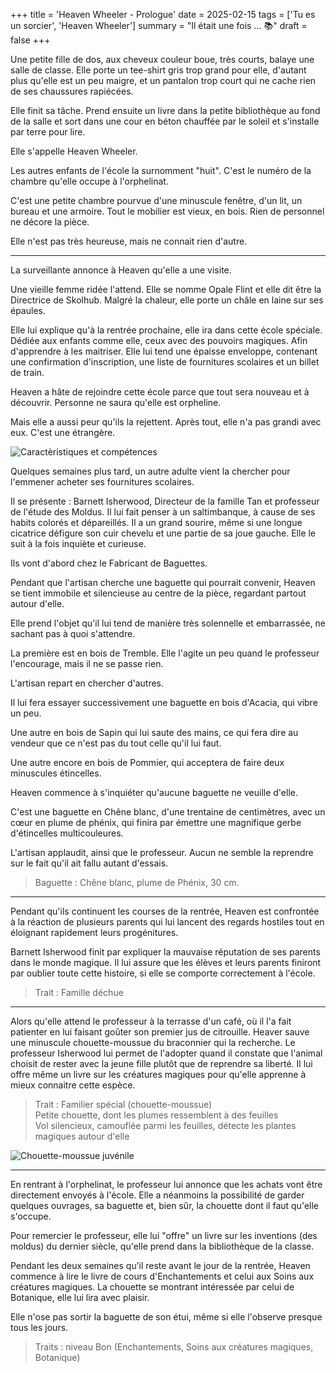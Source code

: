+++
title = 'Heaven Wheeler - Prologue'
date = 2025-02-15
tags = ['Tu es un sorcier', 'Heaven Wheeler']
summary = "Il était une fois ... :books:"
draft = false
+++

Une petite fille de dos, aux cheveux couleur boue, très courts, balaye une salle de classe. Elle porte un tee-shirt gris trop grand pour elle, d'autant plus qu'elle est un peu maigre, et un pantalon trop court qui ne cache rien de ses chaussures rapiécées.

Elle finit sa tâche. Prend ensuite un livre dans la petite bibliothèque au fond de la salle et sort dans une cour en béton chauffée par le soleil et s'installe par terre pour lire.

Elle s'appelle Heaven Wheeler.

Les autres enfants de l'école la surnomment "huit". C'est le numéro de la chambre qu'elle occupe à l'orphelinat.

C'est une petite chambre pourvue d'une minuscule fenêtre, d'un lit, un bureau et une armoire. Tout le mobilier est vieux, en bois. Rien de personnel ne décore la pièce.

Elle n'est pas très heureuse, mais ne connait rien d'autre.

----

La surveillante annonce à Heaven qu'elle a une visite.

Une vieille femme ridée l'attend. Elle se nomme Opale Flint et elle dit être la Directrice de Skolhub. Malgré la chaleur, elle porte un châle en laine sur ses épaules.

Elle lui explique qu'à la rentrée prochaine, elle ira dans cette école spéciale. Dédiée aux enfants comme elle, ceux avec des pouvoirs magiques. Afin d'apprendre à les maitriser. Elle lui tend une épaisse enveloppe, contenant une confirmation d'inscription, une liste de fournitures scolaires et un billet de train.

Heaven a hâte de rejoindre cette école parce que tout sera nouveau et à découvrir. Personne ne saura qu'elle est orpheline.

Mais elle a aussi peur qu'ils la rejettent. Après tout, elle n'a pas grandi avec eux. C'est une étrangère.

![Caractèristiques et compétences](/blog-cabane-jdr/images/heaven-wheeler/Heaven_Wheeler_fpd_extrait.png#center)

Quelques semaines plus tard, un autre adulte vient la chercher pour l'emmener acheter ses fournitures scolaires.

Il se présente : Barnett Isherwood, Directeur de la famille Tan et professeur de l'étude des Moldus. Il lui fait penser à un saltimbanque, à cause de ses habits colorés et dépareillés. Il a un grand sourire, même si une longue cicatrice défigure son cuir chevelu et une partie de sa joue gauche. Elle le suit à la fois inquiète et curieuse. 

Ils vont d'abord chez le Fabricant de Baguettes.

Pendant que l'artisan cherche une baguette qui pourrait convenir, Heaven se tient immobile et silencieuse au centre de la pièce, regardant partout autour d'elle.

Elle prend l'objet qu'il lui tend de manière très solennelle et embarrassée, ne sachant pas à quoi s'attendre.

La première est en bois de Tremble. Elle l'agite un peu quand le professeur l'encourage, mais il ne se passe rien.

L'artisan repart en chercher d'autres.

Il lui fera essayer successivement une baguette en bois d'Acacia, qui vibre un peu.

Une autre en bois de Sapin qui lui saute des mains, ce qui fera dire au vendeur que ce n'est pas du tout celle qu'il lui faut.

Une autre encore en bois de Pommier, qui acceptera de faire deux minuscules étincelles.

Heaven commence à s'inquiéter qu'aucune baguette ne veuille d'elle.

C'est une baguette en Chêne blanc, d'une trentaine de centimètres, avec un cœur en plume de phénix, qui finira par émettre une magnifique gerbe d'étincelles multicouleures.

L'artisan applaudit, ainsi que le professeur. Aucun ne semble la reprendre sur le fait qu'il ait fallu autant d'essais.

> Baguette : Chêne blanc, plume de Phénix, 30 cm.

----

Pendant qu'ils continuent les courses de la rentrée, Heaven est confrontée à la réaction de plusieurs parents qui lui lancent des regards hostiles tout en éloignant rapidement leurs progénitures.

Barnett Isherwood finit par expliquer la mauvaise réputation de ses parents dans le monde magique. Il lui assure que les élèves et leurs parents finiront par oublier toute cette histoire, si elle se comporte correctement à l'école.

> Trait : Famille déchue

----

Alors qu'elle attend le professeur à la terrasse d'un café, où il l'a fait patienter en lui faisant goûter son premier jus de citrouille. Heaver sauve une minuscule chouette-moussue du braconnier qui la recherche. Le professeur Isherwood lui permet de l'adopter quand il constate que l'animal choisit de rester avec la jeune fille plutôt que de reprendre sa liberté. Il lui offre même un livre sur les créatures magiques pour qu'elle apprenne à mieux connaitre cette espèce.

> Trait : Familier spécial (chouette-moussue)  
> Petite chouette, dont les plumes ressemblent à des feuilles  
> Vol silencieux, camouflée parmi les feuilles, détecte les plantes magiques autour d'elle  

![Chouette-moussue juvénile](/blog-cabane-jdr/images/heaven-wheeler/feuille-au-vent_jeune.jpg#center)

----

En rentrant à l'orphelinat, le professeur lui annonce que les achats vont être directement envoyés à l'école. Elle a néanmoins la possibilité de garder quelques ouvrages, sa baguette et, bien sûr, la chouette dont il faut qu'elle s'occupe.

Pour remercier le professeur, elle lui "offre" un livre sur les inventions (des moldus) du dernier siècle, qu'elle prend dans la bibliothèque de la classe.

Pendant les deux semaines qu’il reste avant le jour de la rentrée, Heaven commence à lire le livre de cours d'Enchantements et celui aux Soins aux créatures magiques. La chouette se montrant intéressée par celui de Botanique, elle lui lira avec plaisir.

Elle n'ose pas sortir la baguette de son étui, même si elle l'observe presque tous les jours.

> Traits : niveau Bon (Enchantements, Soins aux créatures magiques, Botanique)
